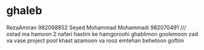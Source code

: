 # ghaleb
RezaAmiran 982098852
Seyed Mohammad Mohammadi 982070491
///
ostad ma hamoon 2 nafari hastim ke hamgoroohi ghablimon goolemoon zad va vase project pool khast azamoon va rooz emtehan behetoon goftim
